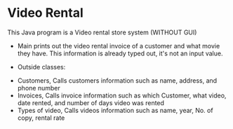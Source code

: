 # Video Rental
This Java program is a Video rental store system (WITHOUT GUI)
- Main prints out the video rental invoice of a customer and what movie they have. This information is already typed out, it's not an input value.
+ Outside classes: 
- Customers, Calls customers information such as name, address, and phone number
- Invoices, Calls invoice information such as which Customer, what video, date rented, and number of days video was rented
- Types of video, Calls videos information such as name, year, No. of copy, rental rate

